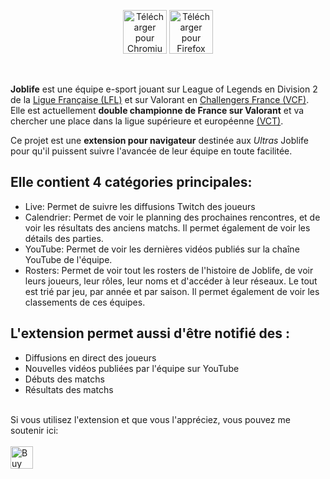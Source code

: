 <div align="center">

[<img height='70' alt='Télécharger pour Chromium' src='https://developer.chrome.com/static/docs/webstore/branding/image/206x58-chrome-web-bcb82d15b2486.png?hl=fr'/>](https://chromewebstore.google.com/detail/joblife/edkkgmecnlfglghdloengahhdhbdnceg) [<img height='70' alt='Télécharger pour Firefox' src='https://extensionworkshop.com/assets/img/documentation/publish/get-the-addon-178x60px.dad84b42.png'/>](https://addons.mozilla.org/fr/firefox/addon/joblife)

</div>


<br>

**Joblife** est une équipe e-sport jouant sur League of Legends en Division 2 de la [Ligue Française (LFL)](https://www.division2lol.fr/) et sur Valorant en [Challengers France (VCF)](https://www.vrlfr.gg/fr). Elle est actuellement **double championne de France sur Valorant** et va chercher une place dans la ligue supérieure et européenne [(VCT)](https://valorantesports.com/fr-FR/).

Ce projet est une **extension pour navigateur** destinée aux <span title="Supporters">*Ultras*</span> Joblife pour qu'il puissent suivre l'avancée de leur équipe en toute facilitée.

## Elle contient 4 catégories principales:
 - Live: Permet de suivre les diffusions Twitch des joueurs
 - Calendrier: Permet de voir le planning des prochaines rencontres, et de voir les résultats des anciens matchs. Il permet également de voir les détails des parties.
 - YouTube: Permet de voir les dernières vidéos publiés sur la chaîne YouTube de l'équipe.
 - Rosters: Permet de voir tout les rosters de l'histoire de Joblife, de voir leurs joueurs, leur rôles, leur noms et d'accéder à leur réseaux. Le tout est trié par jeu, par année et par saison. Il permet également de voir les classements de ces équipes.

## L'extension permet aussi d'être notifié des :

- Diffusions en direct des joueurs
- Nouvelles vidéos publiées par l'équipe sur YouTube
- Débuts des matchs
- Résultats des matchs

<br>
Si vous utilisez l'extension et que vous l'appréciez, vous pouvez me soutenir ici:<br><br>
<a href='https://ko-fi.com/A0A2UP94R' target='_blank'><img height='36' style='border:0px;height:36px;' src='https://storage.ko-fi.com/cdn/kofi3.png?v=3' border='0' alt='Buy Me a Coffee at ko-fi.com' /></a>

